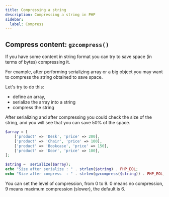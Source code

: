 ```yaml
---
title: Compressing a string
description: Compressing a string in PHP
sidebar:
  label: Compress
---
```


## Compress content: `gzcompress()`
If you have some content in string format you can try to save space (in terms of bytes) compressing it.

For example, after performing serializing array or a big object you may want to compress the string obtained to save space.

Let's try to do this:

- define an array,
- serialize the array into a string
- compress the string

After serializing and after compressing you could check the size of the string, and you will see that you can save 50% of the space.


```php
$array = [
    ['product' => 'Desk', 'price' => 200],
    ['product' => 'Chair', 'price' => 100],
    ['product' => 'Bookcase', 'price' => 150],
    ['product' => 'Door', 'price' => 100],
];

$string =  serialize($array);
echo "Size after serialize : " . strlen($string) . PHP_EOL;
echo "Size after compress  : " . strlen(gzcompress($string)) . PHP_EOL;
```

You can set the level of compression, from 0 to 9. 0 means no compression, 9 means maximum compression (slower), the default is 6.
